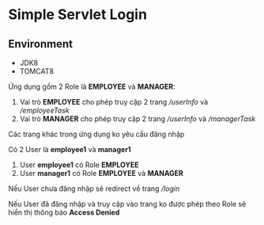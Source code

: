 # Simple Servlet Login

## Environment

- JDK8
- TOMCAT8

Ứng dụng gồm 2 Role là **EMPLOYEE** và **MANAGER**:

1. Vai trò **EMPLOYEE** cho phép truy cập 2 trang */userInfo* và */employeeTask*
2. Vai trò **MANAGER** cho phép truy cập 2 trang */userInfo* và */managerTask*

Các trang khác trong ứng dụng ko yêu cầu đăng nhập

Có 2 User là **employee1** và **manager1**

1. User **employee1** có Role **EMPLOYEE**
2. User **manager1** có Role **EMPLOYEE** và **MANAGER**

Nếu User chưa đăng nhập sẽ redirect về trang */login*

Nếu User đã đăng nhập và truy cập vào trang ko được phép theo Role sẽ hiển thị thông báo **Access Denied**